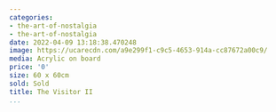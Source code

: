 ```yaml
---
categories:
- the-art-of-nostalgia
- the-art-of-nostalgia
date: 2022-04-09 13:18:38.470248
image: https://ucarecdn.com/a9e299f1-c9c5-4653-914a-cc87672a00c9/
media: Acrylic on board
price: '0'
size: 60 x 60cm
sold: Sold
title: The Visitor II
...
```

